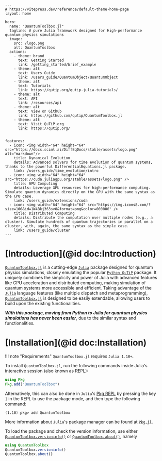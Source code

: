 ```@raw html
---
# https://vitepress.dev/reference/default-theme-home-page
layout: home

hero:
  name: "QuantumToolbox.jl"
  tagline: A pure Julia framework designed for High-performance quantum physics simulations
  image:
    src: /logo.png
    alt: QuantumToolbox
  actions:
    - theme: brand
      text: Getting Started
      link: /getting_started/brief_example
    - theme: alt
      text: Users Guide
      link: /users_guide/QuantumObject/QuantumObject
    - theme: alt
      text: Tutorials
      link: https://qutip.org/qutip-julia-tutorials/
    - theme: alt
      text: API
      link: /resources/api
    - theme: alt
      text: View on Github
      link: https://github.com/qutip/QuantumToolbox.jl
    - theme: alt
      text: Visit QuTiP.org
      link: https://qutip.org/


features:
  - icon: <img width="64" height="64" src="https://docs.sciml.ai/DiffEqDocs/stable/assets/logo.png" alt="markdown"/>
    title: Dynamical Evolution
    details: Advanced solvers for time evolution of quantum systems, thanks to the powerful DifferentialEquations.jl package.
    link: /users_guide/time_evolution/intro
  - icon: <img width="64" height="64" src="https://cuda.juliagpu.org/stable/assets/logo.png" />
    title: GPU Computing
    details: Leverage GPU resources for high-performance computing. Simulate quantum dynamics directly on the GPU with the same syntax as the CPU case.
    link: /users_guide/extensions/cuda
  - icon: <img width="64" height="64" src="https://img.icons8.com/?size=100&id=1W4Bkj363ov0&format=png&color=000000" />
    title: Distributed Computing
    details: Distribute the computation over multiple nodes (e.g., a cluster). Simulate hundreds of quantum trajectories in parallel on a cluster, with, again, the same syntax as the simple case.
    link: /users_guide/cluster
---
```

# [Introduction](@id doc:Introduction)

[`QuantumToolbox.jl`](https://github.com/qutip/QuantumToolbox.jl) is a cutting-edge [`Julia`](https://julialang.org/) package designed for quantum physics simulations, closely emulating the popular [`Python QuTiP`](https://github.com/qutip/qutip) package. It uniquely combines the simplicity and power of Julia with advanced features like GPU acceleration and distributed computing, making simulation of quantum systems more accessible and efficient. Taking advantage of the [`Julia`](https://julialang.org/) language features (like multiple dispatch and metaprogramming), [`QuantumToolbox.jl`](https://github.com/qutip/QuantumToolbox.jl) is designed to be easily extendable, allowing users to build upon the existing functionalities.

*__With this package, moving from Python to Julia for quantum physics simulations has never been easier__*, due to the similar syntax and functionalities.

# [Installation](@id doc:Installation)

!!! note "Requirements"
    `QuantumToolbox.jl` requires `Julia 1.10+`.

To install `QuantumToolbox.jl`, run the following commands inside Julia's interactive session (also known as REPL):
```julia
using Pkg
Pkg.add("QuantumToolbox")
```
Alternatively, this can also be done in `Julia`'s [Pkg REPL](https://julialang.github.io/Pkg.jl/v1/getting-started/) by pressing the key `]` in the REPL to use the package mode, and then type the following command:
```julia-repl
(1.10) pkg> add QuantumToolbox
```
More information about `Julia`'s package manager can be found at [`Pkg.jl`](https://julialang.github.io/Pkg.jl/v1/).

To load the package and check the version information, use either [`QuantumToolbox.versioninfo()`](@ref) or [`QuantumToolbox.about()`](@ref), namely
```julia
using QuantumToolbox
QuantumToolbox.versioninfo()
QuantumToolbox.about()
```
